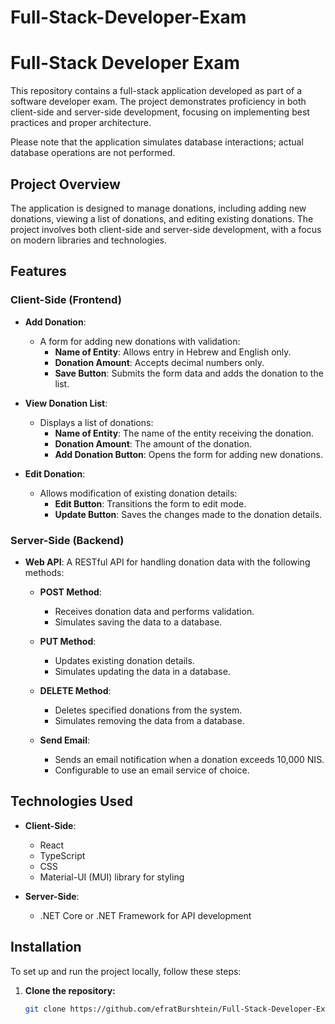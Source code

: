 ﻿# Full-Stack-Developer-Exam
# Full-Stack Developer Exam

This repository contains a full-stack application developed as part of a software developer exam. The project demonstrates proficiency in both client-side and server-side development, focusing on implementing best practices and proper architecture. 

Please note that the application simulates database interactions; actual database operations are not performed.

## Project Overview

The application is designed to manage donations, including adding new donations, viewing a list of donations, and editing existing donations. The project involves both client-side and server-side development, with a focus on modern libraries and technologies.

## Features

### Client-Side (Frontend)

- **Add Donation**: 
  - A form for adding new donations with validation:
    - **Name of Entity**: Allows entry in Hebrew and English only.
    - **Donation Amount**: Accepts decimal numbers only.
    - **Save Button**: Submits the form data and adds the donation to the list.

- **View Donation List**: 
  - Displays a list of donations:
    - **Name of Entity**: The name of the entity receiving the donation.
    - **Donation Amount**: The amount of the donation.
    - **Add Donation Button**: Opens the form for adding new donations.

- **Edit Donation**: 
  - Allows modification of existing donation details:
    - **Edit Button**: Transitions the form to edit mode.
    - **Update Button**: Saves the changes made to the donation details.

### Server-Side (Backend)

- **Web API**: A RESTful API for handling donation data with the following methods:
  
  - **POST Method**: 
    - Receives donation data and performs validation.
    - Simulates saving the data to a database.

  - **PUT Method**: 
    - Updates existing donation details.
    - Simulates updating the data in a database.

  - **DELETE Method**: 
    - Deletes specified donations from the system.
    - Simulates removing the data from a database.

  - **Send Email**: 
    - Sends an email notification when a donation exceeds 10,000 NIS.
    - Configurable to use an email service of choice.

## Technologies Used

- **Client-Side**: 
  - React
  - TypeScript
  - CSS
  - Material-UI (MUI) library for styling

- **Server-Side**: 
  - .NET Core or .NET Framework for API development

## Installation

To set up and run the project locally, follow these steps:

1. **Clone the repository:**

   ```bash
   git clone https://github.com/efratBurshtein/Full-Stack-Developer-Exam.git
